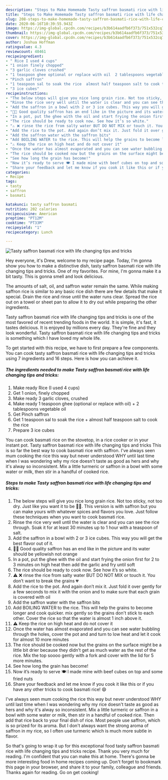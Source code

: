```yaml
---
description: "Steps to Make Homemade Tasty saffron basmati rice with life changing tips and tricks"
title: "Steps to Make Homemade Tasty saffron basmati rice with life changing tips and tricks"
slug: 208-steps-to-make-homemade-tasty-saffron-basmati-rice-with-life-changing-tips-and-tricks
date: 2020-06-16T10:39:55.943Z
image: https://img-global.cpcdn.com/recipes/b3b614aadfb6f373/751x532cq70/tasty-saffron-basmati-rice-with-life-changing-tips-and-tricks-recipe-main-photo.jpg
thumbnail: https://img-global.cpcdn.com/recipes/b3b614aadfb6f373/751x532cq70/tasty-saffron-basmati-rice-with-life-changing-tips-and-tricks-recipe-main-photo.jpg
cover: https://img-global.cpcdn.com/recipes/b3b614aadfb6f373/751x532cq70/tasty-saffron-basmati-rice-with-life-changing-tips-and-tricks-recipe-main-photo.jpg
author: Joshua Hoffman
ratingvalue: 4.3
reviewcount: 40461
recipeingredient:
- " Rice I used 4 cups"
- "1 onion finely chopped"
- "3 garlic cloves crushed"
- "1 teaspoon ghee optional or replace with oil  2 tablespoons vegetable oil"
- "Pinch saffron"
- "1 teaspoon sal to soak the rice  almost half teaspoon salt to cook the rice"
- "3 ice cubes"
recipeinstructions:
- "The below steps will give you nice long grain rice. Not too sticky, not too dry. Just like you want it to be 👌🏻. This version is with saffron but you can make yours with whatever spices and flavors you love. Just follow these techniques when you want to cook basmati rice."
- "Rinse the rice very well until the water is clear and you can see the rice through. Soak it for at least 30 minutes up to 1 hour with a teaspoon of salt."
- "Add the saffron in a bowl with 2 or 3 ice cubes. This way you will get the best flavor out of it."
- "📌📌 Good quality saffron has an end like in the picture and its water should be yellowish not orange"
- "In a pot, put the ghee with the oil and start frying the onion first for 2 to 3 minutes on high heat then add the garlic and fry until soft"
- "The rice should be ready to cook now. See how it’s so white."
- "⚠️ ❌ rinse the rice from salty water BUT DO NOT MIX or touch it. You don’t want to break the grains 💔"
- "Add the rice to the pot. And again don’t mix it. Just fold it over gently for a few seconds to mix it with the onion and to make sure that each grain is covered with oil"
- "Add the saffron water with the saffron bits"
- "Add BOILING WATER to the rice. This will help the grains to become longer and cook quicker. mix gently so the grains don&#39;t stick to each other. Cover the rice so that the water is almost 1 inch above it."
- "⚠️ Keep the rice on high heat and do not cover it"
- "Once the water has almost evaporated and you can see water bubbling through the holes, cover the pot and and turn to low heat and let it cook for almost 10 more minutes"
- "The rice should be cooked now but the grains on the surface might be a little bit drier because they didn’t get as much water as the rest of the rice. Mix the top soooo gently with a fork and cover with the lid for 5 more minutes."
- "See how long the grain has become!"
- "Now it’s ready to serve 🍽 I made mine with beef cubes on top and some fried nuts"
- "Share your feedback and let me know if you cook it like this or if you have any other tricks to cook basmati rice! 😄"
categories:
- Recipe
tags:
- tasty
- saffron
- basmati

katakunci: tasty saffron basmati 
nutrition: 202 calories
recipecuisine: American
preptime: "PT12M"
cooktime: "PT33M"
recipeyield: "1"
recipecategory: Lunch

---
```



![Tasty saffron basmati rice with life changing tips and tricks](https://img-global.cpcdn.com/recipes/b3b614aadfb6f373/751x532cq70/tasty-saffron-basmati-rice-with-life-changing-tips-and-tricks-recipe-main-photo.jpg)

Hey everyone, it's Drew, welcome to my recipe page. Today, I'm gonna show you how to make a distinctive dish, tasty saffron basmati rice with life changing tips and tricks. One of my favorites. For mine, I'm gonna make it a bit tasty. This is gonna smell and look delicious.

The amounts of salt, oil, and saffron water remain the same. While making saffron rice is similar to any basic rice dish there are few details that make it special. Drain the rice and rinse until the water runs clear. Spread the rice out on a towel or sheet pan to allow it to dry out while preparing the other ingredients.

Tasty saffron basmati rice with life changing tips and tricks is one of the most favored of recent trending foods in the world. It is simple, it's fast, it tastes delicious. It is enjoyed by millions every day. They're fine and they look wonderful. Tasty saffron basmati rice with life changing tips and tricks is something which I have loved my whole life.


To get started with this recipe, we have to first prepare a few components. You can cook tasty saffron basmati rice with life changing tips and tricks using 7 ingredients and 16 steps. Here is how you can achieve it.

<!--inarticleads1-->

##### The ingredients needed to make Tasty saffron basmati rice with life changing tips and tricks:

1. Make ready  Rice (I used 4 cups)
1. Get 1 onion, finely chopped
1. Make ready 3 garlic cloves, crushed
1. Make ready 1 teaspoon ghee (optional or replace with oil) + 2 tablespoons vegetable oil
1. Get Pinch saffron
1. Get 1 teaspoon sal to soak the rice + almost half teaspoon salt to cook the rice
1. Prepare 3 ice cubes


You can cook basmati rice on the stovetop, in a rice cooker or in your instant pot. Tasty saffron basmati rice with life changing tips and tricks This is so far the best way to cook basmati rice with saffron. I&#39;ve always seen mum cooking the rice this way but never understood WHY until last time when I was wondering why my rice doesn&#39;t taste as good as hers and why it&#39;s alway so inconsistent. Mix a little turmeric or saffron in a bowl with some water or milk, then stir in a handful of cooked rice. 

<!--inarticleads2-->

##### Steps to make Tasty saffron basmati rice with life changing tips and tricks:

1. The below steps will give you nice long grain rice. Not too sticky, not too dry. Just like you want it to be 👌🏻. This version is with saffron but you can make yours with whatever spices and flavors you love. Just follow these techniques when you want to cook basmati rice.
1. Rinse the rice very well until the water is clear and you can see the rice through. Soak it for at least 30 minutes up to 1 hour with a teaspoon of salt.
1. Add the saffron in a bowl with 2 or 3 ice cubes. This way you will get the best flavor out of it.
1. 📌📌 Good quality saffron has an end like in the picture and its water should be yellowish not orange
1. In a pot, put the ghee with the oil and start frying the onion first for 2 to 3 minutes on high heat then add the garlic and fry until soft
1. The rice should be ready to cook now. See how it’s so white.
1. ⚠️ ❌ rinse the rice from salty water BUT DO NOT MIX or touch it. You don’t want to break the grains 💔
1. Add the rice to the pot. And again don’t mix it. Just fold it over gently for a few seconds to mix it with the onion and to make sure that each grain is covered with oil
1. Add the saffron water with the saffron bits
1. Add BOILING WATER to the rice. This will help the grains to become longer and cook quicker. mix gently so the grains don&#39;t stick to each other. Cover the rice so that the water is almost 1 inch above it.
1. ⚠️ Keep the rice on high heat and do not cover it
1. Once the water has almost evaporated and you can see water bubbling through the holes, cover the pot and and turn to low heat and let it cook for almost 10 more minutes
1. The rice should be cooked now but the grains on the surface might be a little bit drier because they didn’t get as much water as the rest of the rice. Mix the top soooo gently with a fork and cover with the lid for 5 more minutes.
1. See how long the grain has become!
1. Now it’s ready to serve 🍽 I made mine with beef cubes on top and some fried nuts
1. Share your feedback and let me know if you cook it like this or if you have any other tricks to cook basmati rice! 😄


I&#39;ve always seen mum cooking the rice this way but never understood WHY until last time when I was wondering why my rice doesn&#39;t taste as good as hers and why it&#39;s alway so inconsistent. Mix a little turmeric or saffron in a bowl with some water or milk, then stir in a handful of cooked rice. Then add that rice back to your final dish of rice. Most people use saffron, which is so prized for its aroma. But I don&#39;t always want the strong aroma of saffron in my rice, so I often use turmeric which is much more subtle in flavor. 

So that's going to wrap it up for this exceptional food tasty saffron basmati rice with life changing tips and tricks recipe. Thank you very much for reading. I'm confident that you can make this at home. There's gonna be more interesting food in home recipes coming up. Don't forget to bookmark this page in your browser, and share it to your family, colleague and friends. Thanks again for reading. Go on get cooking!

